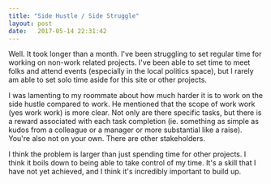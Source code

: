 ```yaml
---
title: "Side Hustle / Side Struggle"
layout: post
date:   2017-05-14 22:31:42
---
```


Well. It took longer than a month. I've been struggling to set regular time for working on non-work related projects. I've been able to set time to meet folks and attend events (especially in the local politics space), but I rarely am able to set solo time aside for this site or other projects.

I was lamenting to my roommate about how much harder it is to work on the side hustle compared to work. He mentioned that the scope of work work (yes work work) is more clear. Not only are there specific tasks, but there is a reward associated with each task completion (ie. something as simple as kudos from a colleague or a manager or more substantial like a raise). You're also not on your own. There are other stakeholders.

I think the problem is larger than just spending time for other projects. I think it boils down to being able to take control of my time. It's a skill that I have not yet achieved, and I think it's incredibly important to build up.
